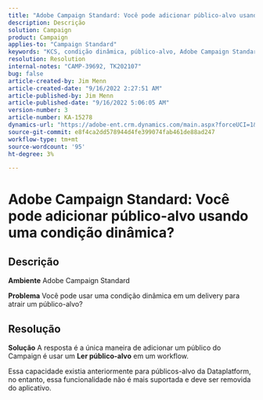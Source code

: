 ```yaml
---
title: "Adobe Campaign Standard: Você pode adicionar público-alvo usando condição dinâmica?"
description: Descrição
solution: Campaign
product: Campaign
applies-to: "Campaign Standard"
keywords: "KCS, condição dinâmica, público-alvo, Adobe Campaign Standard, perguntas frequentes"
resolution: Resolution
internal-notes: "CAMP-39692, TK202107"
bug: false
article-created-by: Jim Menn
article-created-date: "9/16/2022 2:27:51 AM"
article-published-by: Jim Menn
article-published-date: "9/16/2022 5:06:05 AM"
version-number: 3
article-number: KA-15278
dynamics-url: "https://adobe-ent.crm.dynamics.com/main.aspx?forceUCI=1&pagetype=entityrecord&etn=knowledgearticle&id=da1ccb28-6735-ed11-9db1-0022480866ad"
source-git-commit: e8f4ca2dd578944d4fe399074fab461de88ad247
workflow-type: tm+mt
source-wordcount: '95'
ht-degree: 3%

---
```


# Adobe Campaign Standard: Você pode adicionar público-alvo usando uma condição dinâmica?

## Descrição


<b>Ambiente</b>
Adobe Campaign Standard

<b>Problema</b>
Você pode usar uma condição dinâmica em um delivery para atrair um público-alvo?


## Resolução


<b>Solução</b>
A resposta é a única maneira de adicionar um público do Campaign é usar um <b>Ler público-alvo</b> em um workflow.

Essa capacidade existia anteriormente para públicos-alvo da Dataplatform, no entanto, essa funcionalidade não é mais suportada e deve ser removida do aplicativo.
